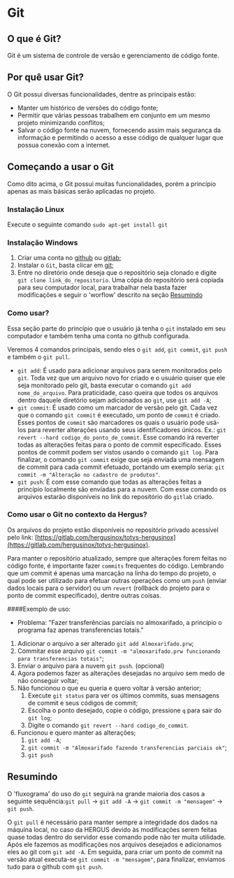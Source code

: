 # Git

## O que é Git?
Git é um sistema de controle de versão e gerenciamento de código fonte.

## Por quê usar Git?
O Git possui diversas funcionalidades, dentre as principais estão:

* Manter um histórico de versões do código fonte;
* Permitir que várias pessoas trabalhem em conjunto em um mesmo projeto minimizando conflitos;
* Salvar o código fonte na nuvem, fornecendo assim mais segurança da informação e permitindo o acesso a esse código de qualquer lugar que possua conexão com a internet.

## Começando a usar o Git
Como dito acima, o Git possui muitas funcionalidades, porém a princípio apenas as mais básicas serão aplicadas no projeto.

### Instalação Linux
Execute o seguinte comando `sudo apt-get install git`

### Instalação Windows
1. Criar uma conta no [github](www.github.com) ou [gitlab](https://gitlab.com/users/sign_in);
2. Instalar o `Git`, basta clicar em [git](https://git-scm.com/download/win);
3. Entre no diretório onde deseja que o repositório seja clonado e digite `git clone link_do_repositorio`. Uma cópia do repositório será copiada para seu computador local, para trabalhar nela basta fazer modificações e seguir o 'worflow' descrito na seção [Resumindo](#resumindo)

### Como usar?

Essa seção parte do princípio que o usuário já tenha o `git` instalado em seu computador e também tenha uma conta no github configurada.

Veremos 4 comandos principais, sendo eles o `git add`, `git commit`, `git push` e também o `git pull`.

* `git add`: É usado para adicionar arquivos para serem monitorados pelo `git`. Toda vez que um arquivo novo for criado e o usuário quiser que ele seja monitorado pelo git, basta executar o comando `git add nome_do_arquivo`. Para praticidade, caso queira que todos os arquivos dentro daquele diretório sejam adicionados ao `git`, use `git add -A`;
* `git commit`: É usado como um marcador de versão pelo git. Cada vez que o comando `git commit` é executado, um ponto de `commit` é criado. Esses pontos de `commit` são marcadores os quais o usuário pode usá-los para reverter alterações usando seus identificadores únicos. Ex.: `git revert --hard codigo_do_ponto_de_commit`. Esse comando irá reverter todas as alterações feitas para o ponto de commit especificado. Esses pontos de commit podem ser vistos usando o comando `git log`. Para finalizar, o comando `git commit` exige que seja enviada uma mensagem de commit para cada commit efetuado, portando um exemplo seria: `git commit -m "Alteração no cadastro de produtos"`.
* `git push`: É com esse comando que todas as alterações feitas a princípio localmente são enviadas para a nuvem. Com esse comando os arquivos estarão disponíveis no link do repositório do `gitlab` criado.

### Como usar o Git no contexto da Hergus?

Os arquivos do projeto estão disponíveis no repositório privado acessível pelo link: [https://gitlab.com/hergusinox/totvs-hergusinox](https://gitlab.com/hergusinox/totvs-hergusinox).

Para manter o repositório atualizado, sempre que alterações forem feitas no código fonte, é importante fazer `commits`
frequentes do código. Lembrando que um commit é apenas uma marcação na linha do tempo do projeto, o qual pode ser utilizado para
efetuar outras operações como um `push` (enviar dados locais para o servidor) ou um `revert` (rollback do projeto para o ponto de
  commit especificado), dentre outras coisas.

####Exemplo de uso:
* Problema: "Fazer transferências parciais no almoxarifado, a princípio o programa faz apenas transferencias totais."

1. Adicionar o arquivo a ser alterado `git add Almoxarifado.prw`;
2. Commitar esse arquivo `git commit -m "almoxarifado.prw funcionando para transferencias totais"`;
3. Enviar o arquivo para a nuvem `git push`. (opcional)
4. Agora podemos fazer as alterações desejadas no arquivo sem medo de não conseguir voltar;
5. Não funcionou o que eu queria e quero voltar à versão anterior;
    1. Execute `git status` para ver os últimos commits, suas mensagens de commit e seus códigos de commit;
    2. Escolha o ponto desejado, copie o código, pressione `q` para sair do `git log`;
    3. Digite o comando `git revert --hard codigo_do_commit`.
6. Funcionou e quero manter as alterações;
    1. `git add -A`;
    2. `git commit -m "Almoxarifado fazendo transferencias parciais ok"`;
    3. `git push`

## Resumindo
O 'fluxograma' do uso do `git` seguirá na grande maioria dos casos a seguinte sequência:`git pull` -> `git add -A` -> `git commit -m "mensagem"` -> `git push`.

O `git pull` é necessário para manter sempre a integridade dos dados na máquina local, no caso da HERGUS devido às modificações serem feitas quase todas dentro do servidor esse comando pode não ter muita utilidade. Após ele fazemos as modificações nos arquivos desejados e adicionamos eles ao git com `git add -A`. Em seguida, para criar um ponto de commit na versão atual executa-se `git commit -m "mensagem"`, para finalizar, enviamos tudo para o github com `git push`.
